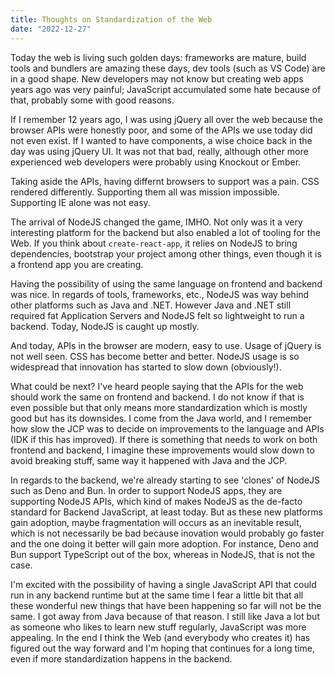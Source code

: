 ```yaml
---
title: Thoughts on Standardization of the Web
date: "2022-12-27"
---
```


Today the web is living such golden days: frameworks are mature, build tools and bundlers are amazing these days, dev tools (such as VS Code) are in a good shape. New developers may not know but creating web apps years ago was very painful; JavaScript accumulated some hate because of that, probably some with good reasons.

If I remember 12 years ago, I was using jQuery all over the web because the browser APIs were honestly poor, and some of the APIs we use today did not even exist. If I wanted to have components, a wise choice back in the day was using jQuery UI. It was not that bad, really, although other more experienced web developers were probably using Knockout or Ember.

Taking aside the APIs, having differnt browsers to support was a pain. CSS rendered differently. Supporting them all was mission impossible. Supporting IE alone was not easy.

The arrival of NodeJS changed the game, IMHO. Not only was it a very interesting platform for the backend but also enabled a lot of tooling for the Web. If you think about `create-react-app`, it relies on NodeJS to bring dependencies, bootstrap your project among other things, even though it is a frontend app you are creating.

Having the possibility of using the same language on frontend and backend was nice. In regards of tools, frameworks, etc., NodeJS was way behind other platforms such as Java and .NET. However Java and .NET still required fat Application Servers and NodeJS felt so lightweight to run a backend. Today, NodeJS is caught up mostly.

And today, APIs in the browser are modern, easy to use. Usage of jQuery is not well seen. CSS has become better and better. NodeJS usage is so widespread that innovation has started to slow down (obviously!).

What could be next? I've heard people saying that the APIs for the web should work the same on frontend and backend. I do not know if that is even possible but that only means more standardization which is mostly good but has its downsides. I come from the Java world, and I remember how slow the JCP was to decide on improvements to the language and APIs (IDK if this has improved). If there is something that needs to work on both frontend and backend, I imagine these improvements would slow down to avoid breaking stuff, same way it happened with Java and the JCP.

In regards to the backend, we're already starting to see 'clones' of NodeJS such as Deno and Bun. In order to support NodeJS apps, they are supporting NodeJS APIs, which kind of makes NodeJS as the de-facto standard for Backend JavaScript, at least today. But as these new platforms gain adoption, maybe fragmentation will occurs as an inevitable result, which is not necessarily be bad because inovation would probably go faster and the one doing it better will gain more adoption. For instance, Deno and Bun support TypeScript out of the box, whereas in NodeJS, that is not the case.

I'm excited with the possibility of having a single JavaScript API that could run in any backend runtime but at the same time I fear a little bit that all these wonderful new things that have been happening so far will not be the same. I got away from Java because of that reason. I still like Java a lot but as someone who likes to learn new stuff regularly, JavaScript was more appealing. In the end I think the Web (and everybody who creates it) has figured out the way forward and I'm hoping that continues for a long time, even if more standardization happens in the backend.